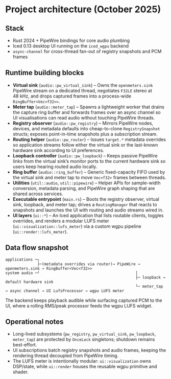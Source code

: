 # Project architecture (October 2025)

## Stack

- Rust 2024 + PipeWire bindings for core audio plumbing
- Iced 0.13 desktop UI running on the `iced_wgpu` backend
- `async-channel` for cross-thread fan-out of registry snapshots and PCM frames

## Runtime building blocks

- **Virtual sink** (`audio::pw_virtual_sink`) – Owns the `openmeters.sink` PipeWire stream on a dedicated thread, negotiates `F32LE` stereo at 48 kHz, and drops captured frames into a process-wide `RingBuffer<Vec<f32>>`.
- **Meter tap** (`audio::meter_tap`) – Spawns a lightweight worker that drains the capture ring buffer and forwards frames over an async channel so UI visualisations can read audio without touching PipeWire threads.
- **Registry observer** (`audio::pw_registry`) – Mirrors PipeWire nodes, devices, and metadata defaults into cheap-to-clone `RegistrySnapshot` structs; exposes point-in-time snapshots plus a subscription stream.
- **Routing helper** (`audio::pw_router`) – Issues `target.*` metadata overrides so application streams follow either the virtual sink or the last-known hardware sink according to UI preferences.
- **Loopback controller** (`audio::pw_loopback`) – Keeps passive PipeWire links from the virtual sink’s monitor ports to the current hardware sink so users keep hearing routed audio locally.
- **Ring buffer** (`audio::ring_buffer`) – Generic fixed-capacity FIFO used by the virtual sink and meter tap to move `Vec<f32>` frames between threads.
- **Utilities** (`util::audio`, `util::pipewire`) – Helper APIs for sample-width conversion, metadata parsing, and PipeWire graph shaping that are shared across services.
- **Executable entrypoint** (`main.rs`) – Boots the registry observer, virtual sink, loopback, and meter tap; drives a `RoutingManager` that reacts to snapshots and launches the UI with routing and audio streams wired in.
- **UI layers** (`ui::*`) – An Iced application that lists routable clients, toggles overrides, and renders a modular LUFS meter (`ui::visualization::lufs_meter`) via a custom wgpu pipeline (`ui::render::lufs_meter`).

## Data flow snapshot

```text
applications ─┐
              ├─(metadata overrides via router)→ PipeWire → openmeters.sink → RingBuffer<Vec<f32>>
system audio ─┘                                          │
                                                         ├─ loopback → default hardware sink
                                                         └─ meter_tap → async channel → UI LufsProcessor → wgpu LUFS meter
```

The backend keeps playback audible while surfacing captured PCM to the UI, where a rolling RMS/peak processor feeds the wgpu LUFS widget.

## Operational notes

- Long-lived subsystems (`pw_registry`, `pw_virtual_sink`, `pw_loopback`, `meter_tap`) are protected by `OnceLock` singletons; shutdown remains best-effort.
- UI subscriptions batch registry snapshots and audio frames, keeping the rendering thread decoupled from PipeWire timing.
- The LUFS meter is intentionally modular: `ui::visualization` owns DSP/state, while `ui::render` houses the reusable wgpu primitive and shader.
